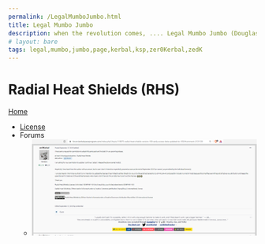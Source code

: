 ```yaml
---
permalink: /LegalMumboJumbo.html
title: Legal Mumbo Jumbo
description: when the revolution comes, .... Legal Mumbo Jumbo (Douglas Adams)
# layout: bare
tags: legal,mumbo,jumbo,page,kerbal,ksp,zer0Kerbal,zedK
---
```


<!--
LegalMumboJumbo.md v1.0.4.2
Radial Heat Shields (RHS)
created: 01 Feb 2022
updated: 12 Apr 2022
-->

<script src="https://kit.fontawesome.com/0ea5493613.js" crossorigin="anonymous"></script>
<i class="fa fa-gear fa-spin fa-2x" style="color: firebrick"></i>

# Radial Heat Shields (RHS)

[Home](./index.html)

* [License](./LegalMumboJumbo/License.md)
* Forums
  * ![Forum](./LegalMumboJumbo/FORUM-01.png)
  <!-- * ![Forum](./LegalMumboJumbo/FORUM-02.png) -->

<!-- this file CC BY-NC-ND 3.0 Unported by zer0Kerbal -->
